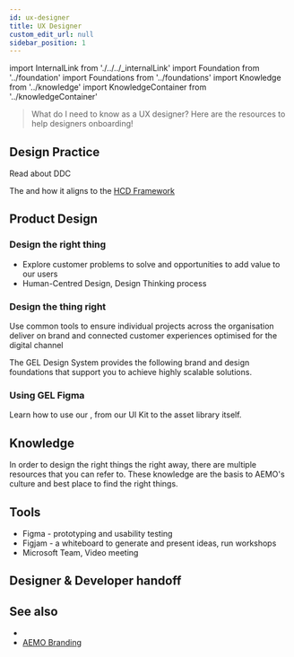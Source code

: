 ```yaml
---
id: ux-designer
title: UX Designer
custom_edit_url: null
sidebar_position: 1
---
```

import InternalLink from './../../_internalLink'
import Foundation from '../foundation'
import Foundations from '../foundations'
import Knowledge from '../knowledge'
import KnowledgeContainer from '../knowledgeContainer'

>What do I need to know as a UX designer? Here are the resources to help designers onboarding! 

## Design Practice
Read about DDC <InternalLink url="https://aemocdr.atlassian.net/wiki/spaces/DDC/pages/80380105/Experience+and+Design+E+D" label="Experience Design Practice" />

The <InternalLink url="https://aemocdr.atlassian.net/wiki/spaces/DDC/pages/528580741/Initiative+Flow" label ="Initiative Flow" /> and how it aligns to the [HCD Framework](../hcd/hcd-intro)

## Product Design 

### Design the right thing
 - Explore customer problems to solve and opportunities to add value to our users
 - Human-Centred Design, Design Thinking process


### Design the thing right
Use common tools to ensure individual projects across the organisation deliver on brand and connected customer experiences optimised for the digital channel


The GEL Design System provides the following brand and design foundations that support you to achieve highly scalable solutions.

<Foundations>
    <Foundation name="design tokens" />
    <Foundation name="colours" />
    <Foundation name="typography" />
    <Foundation name="icons" />
    <Foundation name="responsive" />
    <Foundation name="accessibility" />
    <Foundation name="library" />
    <Foundation name="figma" />
    <Foundation name="writing guideline" />
</Foundations>



### Using GEL Figma
Learn how to use our <InternalLink url="https://www.figma.com/file/kzLxtqv6YGL0wotiqzgEo4/GEL-UI-Doc?node-id=0%3A1&t=wWnl5yDb3WDbwvJJ-1" label="design system in Figma" />, from our UI Kit to the asset library itself.


## Knowledge

In order to design the right things the right away, there are multiple resources that you can refer to. These knowledge are the basis to AEMO's culture and best place to find the right things.

<KnowledgeContainer>
    <Knowledge name="mo" />
    <Knowledge name="DDC team" />
    <Knowledge name="projects" />
    <Knowledge name="getting support" />
    <Knowledge name="examples" />
</KnowledgeContainer>

## Tools

- Figma - prototyping and usability testing
- Figjam - a whiteboard to generate and present ideas, run workshops
- Microsoft Team, Video meeting

## Designer & Developer handoff

## See also
 -  <InternalLink url="https://aemocdr.atlassian.net/wiki/spaces/DDC/pages/1605632412/UX+terms+Glossary" label ="UX Glossary" />
 - [AEMO Branding](../../branding/logo)

 